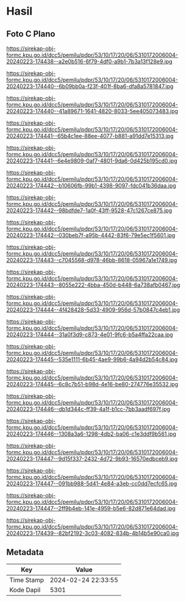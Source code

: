 # Hasil

## Foto C Plano

https://sirekap-obj-formc.kpu.go.id/dcc5/pemilu/pdpr/53/10/17/20/06/5310172006004-20240223-174438--a2e0b516-6f79-4df0-a9b1-7b3a13f128e9.jpg

https://sirekap-obj-formc.kpu.go.id/dcc5/pemilu/pdpr/53/10/17/20/06/5310172006004-20240223-174440--6b09bb0a-f23f-401f-8ba6-dfa8a5781847.jpg

https://sirekap-obj-formc.kpu.go.id/dcc5/pemilu/pdpr/53/10/17/20/06/5310172006004-20240223-174440--41a89671-1641-4820-8033-5ee405073483.jpg

https://sirekap-obj-formc.kpu.go.id/dcc5/pemilu/pdpr/53/10/17/20/06/5310172006004-20240223-174441--65b4c1ee-88ee-4077-b881-a91dd7e15313.jpg

https://sirekap-obj-formc.kpu.go.id/dcc5/pemilu/pdpr/53/10/17/20/06/5310172006004-20240223-174441--6e4e9809-0af7-4801-9da6-0d425b195cd0.jpg

https://sirekap-obj-formc.kpu.go.id/dcc5/pemilu/pdpr/53/10/17/20/06/5310172006004-20240223-174442--b10606fb-99b1-4398-9097-fdc041b36daa.jpg

https://sirekap-obj-formc.kpu.go.id/dcc5/pemilu/pdpr/53/10/17/20/06/5310172006004-20240223-174442--98bdfde7-1a0f-43ff-9528-47c1267ce875.jpg

https://sirekap-obj-formc.kpu.go.id/dcc5/pemilu/pdpr/53/10/17/20/06/5310172006004-20240223-174442--030beb7f-a95b-4442-83f6-79e5ec1f5601.jpg

https://sirekap-obj-formc.kpu.go.id/dcc5/pemilu/pdpr/53/10/17/20/06/5310172006004-20240223-174443--c7045568-d978-46bb-8618-05967a1e1749.jpg

https://sirekap-obj-formc.kpu.go.id/dcc5/pemilu/pdpr/53/10/17/20/06/5310172006004-20240223-174443--8055e222-4bba-450d-b448-6a738afb0467.jpg

https://sirekap-obj-formc.kpu.go.id/dcc5/pemilu/pdpr/53/10/17/20/06/5310172006004-20240223-174444--4f428428-5d33-4909-956d-57b0847c4eb1.jpg

https://sirekap-obj-formc.kpu.go.id/dcc5/pemilu/pdpr/53/10/17/20/06/5310172006004-20240223-174444--31a0f3d9-c873-4e01-9fc6-b5a4ffa22caa.jpg

https://sirekap-obj-formc.kpu.go.id/dcc5/pemilu/pdpr/53/10/17/20/06/5310172006004-20240223-174445--535e1111-6b45-4ae9-99b6-4a94d2b54c84.jpg

https://sirekap-obj-formc.kpu.go.id/dcc5/pemilu/pdpr/53/10/17/20/06/5310172006004-20240223-174445--6c8c7b51-b98d-4e16-be80-274776e35532.jpg

https://sirekap-obj-formc.kpu.go.id/dcc5/pemilu/pdpr/53/10/17/20/06/5310172006004-20240223-174446--db1d344c-ff39-4a1f-b1cc-7bb3aadf697f.jpg

https://sirekap-obj-formc.kpu.go.id/dcc5/pemilu/pdpr/53/10/17/20/06/5310172006004-20240223-174446--1308a3a6-1298-4db2-ba06-c1e3ddf9b561.jpg

https://sirekap-obj-formc.kpu.go.id/dcc5/pemilu/pdpr/53/10/17/20/06/5310172006004-20240223-174447--9d15f337-2432-4d72-9b93-16570edbceb9.jpg

https://sirekap-obj-formc.kpu.go.id/dcc5/pemilu/pdpr/53/10/17/20/06/5310172006004-20240223-174447--091bb988-5d41-4e84-a3eb-cc0dd7ecfc65.jpg

https://sirekap-obj-formc.kpu.go.id/dcc5/pemilu/pdpr/53/10/17/20/06/5310172006004-20240223-174447--2ff9b4eb-141e-4959-b5e6-82d871e64dad.jpg

https://sirekap-obj-formc.kpu.go.id/dcc5/pemilu/pdpr/53/10/17/20/06/5310172006004-20240223-174439--82bf2192-3c03-4082-834b-4b14b5e90ca0.jpg


## Metadata

| Key        | Value               |
| ---------- | ------------------- |
| Time Stamp | 2024-02-24 22:33:55 |
| Kode Dapil | 5301                |




